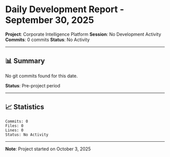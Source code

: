 # Daily Development Report - September 30, 2025
**Project**: Corporate Intelligence Platform
**Session**: No Development Activity
**Commits**: 0 commits
**Status**: No Activity

---

## 📊 Summary

No git commits found for this date.

**Status**: Pre-project period

---

## 📈 Statistics

```
Commits: 0
Files: 0
Lines: 0
Status: No Activity
```

---

**Note**: Project started on October 3, 2025
